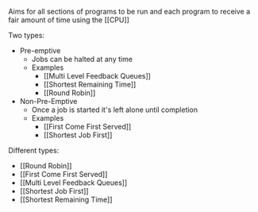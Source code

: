 Aims for all sections of programs to be run and each program to receive a  fair amount of time using the [[CPU]] 

Two types:
- Pre-emptive
	- Jobs can be halted at any time
	- Examples
		- [[Multi Level Feedback Queues]]
		- [[Shortest Remaining Time]]
		- [[Round Robin]]
- Non-Pre-Emptive
	- Once a job is started it's left alone until completion
	- Examples
		- [[First Come First Served]]
		- [[Shortest Job First]]

Different types:
- [[Round Robin]]
- [[First Come First Served]]
- [[Multi Level Feedback Queues]]
- [[Shortest Job First]]
- [[Shortest Remaining Time]]